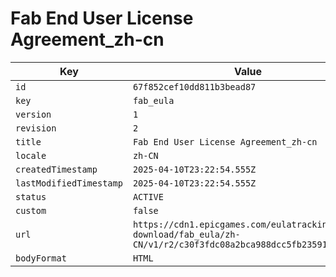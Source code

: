 # Fab End User License Agreement_zh-cn

| Key | Value |
| --- | ----- |
| `id` | `67f852cef10dd811b3bead87` |
| `key` | `fab_eula` |
| `version` | `1` |
| `revision` | `2` |
| `title` | `Fab End User License Agreement_zh-cn` |
| `locale` | `zh-CN` |
| `createdTimestamp` | `2025-04-10T23:22:54.555Z` |
| `lastModifiedTimestamp` | `2025-04-10T23:22:54.555Z` |
| `status` | `ACTIVE` |
| `custom` | `false` |
| `url` | `https://cdn1.epicgames.com/eulatracking-download/fab_eula/zh-CN/v1/r2/c30f3fdc08a2bca988dcc5fb2359114b.pdf` |
| `bodyFormat` | `HTML` |

